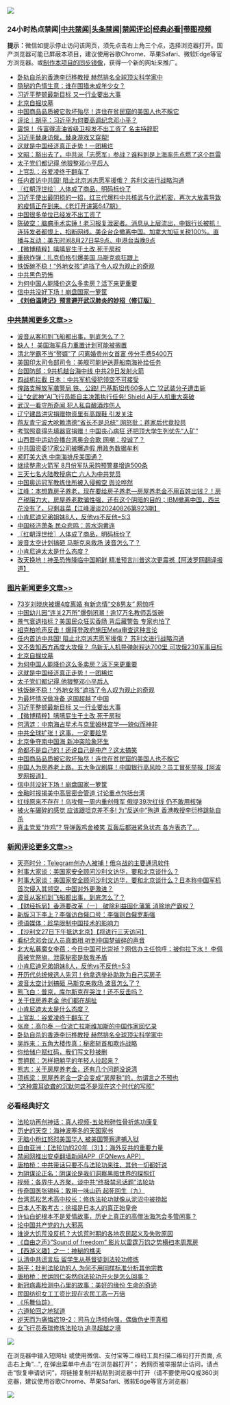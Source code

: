 ![](https://raw.githubusercontent.com/jsvpn/jsproxy/dev/64photo/fqnews-qr.jpg)

<div id="tt">
<h3>24小时热点禁闻|<a href="#%E4%B8%AD%E5%85%B1%E7%A6%81%E9%97%BB%E6%9B%B4%E5%A4%9A%E6%96%87%E7%AB%A0">中共禁闻</a>|<a href="#%E5%9B%BE%E7%89%87%E6%96%B0%E9%97%BB%E6%9B%B4%E5%A4%9A%E6%96%87%E7%AB%A0">头条禁闻</a>|<a href="#%E6%96%B0%E9%97%BB%E8%AF%84%E8%AE%BA%E6%9B%B4%E5%A4%9A%E6%96%87%E7%AB%A0">禁闻评论|<a href="#%E5%BF%85%E7%9C%8B%E7%BB%8F%E5%85%B8%E5%A5%BD%E6%96%87">经典必看</a>|<a href="https://696153.xyz/3" target="_blank">带图视频</a></h3>
<div><b>提示：</b>微信如提示停止访问该网页，须先点击右上角三个点，选择浏览器打开。国产浏览器可能已屏蔽本项目，建议使用谷歌Chrome、苹果Safari、微软Edge等官方浏览器。或<a href="%E5%88%B6%E4%BD%9Cgit%E7%A6%81%E9%97%BB%E9%95%9C%E5%83%8F.md">制作本项目的同步镜像</a>，获得一个新的网址来推广。</div>
<ul>

<li><a href="/comments/20240827/2079697.md">卧轨自杀的香港李衍桦教授 赫然排名全球顶尖科学家中</a></li>
<li><a href="/cnnews/20240827/2079646.md">隐秘的色情生意：谁在围猎未成年少女？</a></li>
<li><a href="/topimagenews/20240827/2079740.md">习近平整顿最新目标 又一行业要出大事</a></li>
<li><a href="/topimagenews/20240827/2079768.md">北京自掘坟墓</a></li>
<li><a href="/topimagenews/20240827/2079638.md">中国商品品质被它败坏殆尽！连住在贫民窟的美国人也不睬它</a></li>
<li><a href="/ssgc/20240827/2079601.md">评论｜胡平：习近平为何要高调纪念邓小平？</a></li>
<li><a href="/baitai/20240827/2079844.md">震惊！ 传富得流油省级卫视发不出工资了 名主持辞职</a></li>
<li><a href="/sohnews/20240827/2079789.md">习近平替身访俄，替身游戏又穿帮!</a></li>
<li><a href="/topimagenews/20240827/2079757.md">这就是中国经济真正走势！一团稀烂</a></li>
<li><a href="/comments/20240827/2079660.md">文昭：豁出去了，中共派「志愿军」参战？谁料到是上海率先点燃了这个巨雷</a></li>
<li><a href="/topimagenews/20240827/2079756.md">太子党们都记得 他狠整邓小平后人</a></li>
<li><a href="/comments/20240827/2079699.md">上官乱：谷爱凌终于翻车了</a></li>
<li><a href="/topimagenews/20240827/2079883.md">任内首访中共国! 阻止北京派志愿军援俄？ 苏利文进行战略沟通</a></li>
<li><a href="/cbnews/20240827/2079751.md">〖红朝浮世绘〗人体成了商品，明码标价了</a></li>
<li><a href="/sohnews/20240827/2079685.md">习近平使出最阴损的一招，红三代爆料中共核武与化武机密，再次大放毒导致的疫情正在到来。《老灯开讲第647期》</a></li>
<li><a href="/finance/20240827/2079819.md">中国很多单位已经发不出工资了</a></li>
<li><a href="/sohnews/20240827/2079798.md">陈破空：脑瘤手术实锤！老习报复泄密者。消息从上层流出，中银行长被抓！连转发者都恨上，掐断网线。美企台企撤离中国。加拿大加征关税100%。直播与互动：美东时间8月27日早9点、中港台当晚9点</a></li>
<li><a href="/topimagenews/20240827/2079715.md">【微博精粹】嘻嘻屁生于土改 死于房税</a></li>
<li><a href="/cnnews/20240827/2079745.md">重磅炸弹：扎克伯格引爆美国 马斯克疯狂跟上</a></li>
<li><a href="/topimagenews/20240827/2079742.md">铁饭碗不稳！“外地女孩”遮挡了令人叹为观止的奇观</a></li>
<li><a href="/cbnews/20240827/2079661.md">中共黑色恐怖</a></li>
<li><a href="/topimagenews/20240827/2079767.md">为何中国人能降价这么多卖房？活下来更重要</a></li>
<li><a href="/topimagenews/20240827/2079565.md">信中共没好下场！崩盘国家一箩筐</a></li>
<li><b><a href="/comments/20200207/1272816.md" target="_blank">《刘伯温碑记》预言避开武汉肺炎的妙招（修订版）</a></b></li>
</ul>
</div>

<div class="catlist">
<h3><a href="/cbnews/" target="_blank">中共禁闻</a><span><a href="/cbnews/" target="_blank" rel="nofollow">更多文章>></a></span></h3>
<ul>
<li><a href="/comments/20240827/2079967.md" target="_blank">波音从客机到飞船都出事，到底怎么了？</a></li>
<li><a href="/cbnews/20240827/2079966.md" target="_blank">缺人！ 美国海军兵力重置计划可能被搁置</a></li>
<li><a href="/cbnews/20240827/2079965.md" target="_blank">清北学霸不当“赘婿”了 闪离婚贵州女首富 传分手费5400万</a></li>
<li><a href="/cbnews/20240827/2079930.md" target="_blank">美国印太司令部司令：美舰可能护送菲船南海补给任务</a></li>
<li><a href="/cbnews/20240827/2079911.md" target="_blank">台国防部：9共机越台海中线 中共29日发射火箭</a></li>
<li><a href="/cbnews/20240827/2079910.md" target="_blank">四战机拦截 日本：中共军机侵犯领空不可接受</a></li>
<li><a href="/cbnews/20240827/2079909.md" target="_blank">俾路支解放军袭警局 铁、公路! 巴基斯坦传60多人亡 12武装分子遭击毙</a></li>
<li><a href="/cbnews/20240827/2079907.md" target="_blank">让“女武神”AI飞行员能自主决策执行任务! Shield AI无人机重大突破</a></li>
<li><a href="/cbnews/20240827/2079905.md" target="_blank">武汉一看守所奇闻 犯人私自酿酒炸伤人</a></li>
<li><a href="/cbnews/20240827/2079904.md" target="_blank">辽宁建昌洪灾捐赠物资里有高跟鞋 引发关注</a></li>
<li><a href="/cbnews/20240827/2079818.md" target="_blank">蒋友青宁波大呛赖清德“省长不是总统” 网怒批：蒋家后代竟投共</a></li>
<li><a href="/cbnews/20240827/2079817.md" target="_blank">考驾照竟得先填器官捐赠！中国丧心病狂 还把顶大学生列优先“人矿”</a></li>
<li><a href="/cbnews/20240827/2079816.md" target="_blank">山西晋中运动会播台湾奥会会歌 网嘲：投诚了？</a></li>
<li><a href="/cbnews/20240827/2079815.md" target="_blank">中共国资委17家公司被曝造假 用政务数据牟利</a></li>
<li><a href="/cbnews/20240827/2079784.md" target="_blank">紧盯美大选 中南海排斥美国通？</a></li>
<li><a href="/cbnews/20240827/2079783.md" target="_blank">继续整肃火箭军 8月份军队采购预警暴增逾500条</a></li>
<li><a href="/cbnews/20240827/2079782.md" target="_blank">三天七名大陆教授病亡 六人为中共党员</a></li>
<li><a href="/cbnews/20240827/2079781.md" target="_blank">中国奥运冠军教练住所被入侵搬空 舆论哗然</a></li>
<li><a href="/cbnews/20240827/2079774.md" target="_blank">江峰：本想靠房子养老，现在要给房子养老&#8212;房屋养老金不用百姓出钱？！房产税阻力大，房屋养老欺骗性强，还有这个阴暗的目的；IBM撤离中国，西兰花没有了，只剩韭菜【江峰漫谈20240826第923期】</a></li>
<li><a href="/comments/20240827/2079761.md" target="_blank">小肯尼迪兄弟姐妹8人，反他vs不反他=5:3</a></li>
<li><a href="/cbnews/20240827/2079758.md" target="_blank">中国经济萧条 民众悲鸣：苦水泡黄连</a></li>
<li><a href="/cbnews/20240827/2079751.md" target="_blank">〖红朝浮世绘〗人体成了商品，明码标价了</a></li>
<li><a href="/comments/20240827/2079731.md" target="_blank">波音太空计划搞砸 马斯克来救场 波音怎么了？</a></li>
<li><a href="/comments/20240827/2079703.md" target="_blank">小肯尼迪太太是什么态度？</a></li>
<li><a href="/cbnews/20240827/2079662.md" target="_blank">改天换地！神圣恐怖降临中国朝鲜 精准预言川普这次更震撼【阿波罗网翻译报道】</a></li>

</ul>
</div>
<div class="catlist">
<h3><a href="/topimagenews/" target="_blank">图片新闻</a><span><a href="/topimagenews/" target="_blank" rel="nofollow">更多文章>></a></span></h3>
<ul>
<li><a href="/topimagenews/20240827/2079964.md" target="_blank">73岁刘晓庆被爆4度离婚 有新恋情“交8男友” 网惊呼</a></li>
<li><a href="/topimagenews/20240827/2079929.md" target="_blank">中国幼儿园“连关2万所”爆倒闭潮！逾17万名教师丢饭碗</a></li>
<li><a href="/topimagenews/20240827/2079928.md" target="_blank">景气衰退指标？美国民众狂买香肠 背后藏警告 专家也怕了</a></li>
<li><a href="/topimagenews/20240827/2079927.md" target="_blank">祖克柏呛声反击！爆拜登政府施压Meta审查这种言论</a></li>
<li><a href="/topimagenews/20240827/2079883.md" target="_blank">任内首访中共国! 阻止北京派志愿军援俄？ 苏利文进行战略沟通</a></li>
<li><a href="/topimagenews/20240827/2079882.md" target="_blank">又不告知西方再度大攻俄？ 乌新无人机导弹射程达700里 可攻俄230军事目标</a></li>
<li><a href="/topimagenews/20240827/2079768.md" target="_blank">北京自掘坟墓</a></li>
<li><a href="/topimagenews/20240827/2079767.md" target="_blank">为何中国人能降价这么多卖房？活下来更重要</a></li>
<li><a href="/topimagenews/20240827/2079757.md" target="_blank">这就是中国经济真正走势！一团稀烂</a></li>
<li><a href="/topimagenews/20240827/2079756.md" target="_blank">太子党们都记得 他狠整邓小平后人</a></li>
<li><a href="/topimagenews/20240827/2079742.md" target="_blank">铁饭碗不稳！“外地女孩”遮挡了令人叹为观止的奇观</a></li>
<li><a href="/topimagenews/20240827/2079741.md" target="_blank">为最坏情况做准备 这国超越了中国</a></li>
<li><a href="/topimagenews/20240827/2079740.md" target="_blank">习近平整顿最新目标 又一行业要出大事</a></li>
<li><a href="/topimagenews/20240827/2079715.md" target="_blank">【微博精粹】嘻嘻屁生于土改 死于房税</a></li>
<li><a href="/topimagenews/20240827/2079691.md" target="_blank">何清涟：中南海占星术与克里姆林宫学──貌似而神非</a></li>
<li><a href="/topimagenews/20240827/2079690.md" target="_blank">中共全球扩张！这事，一定要趁早</a></li>
<li><a href="/topimagenews/20240827/2079689.md" target="_blank">北京争夺南中国海 新冲突险象环生</a></li>
<li><a href="/topimagenews/20240827/2079688.md" target="_blank">命都不是自己的！还说自己是中产？这太搞笑</a></li>
<li><a href="/topimagenews/20240827/2079638.md" target="_blank">中国商品品质被它败坏殆尽！连住在贫民窟的美国人也不睬它</a></li>
<li><a href="/topimagenews/20240827/2079608.md" target="_blank">中国人为房养老上路，五大争议刷屏！中国银行高风险？员工冒死举报【阿波罗网报道】</a></li>
<li><a href="/topimagenews/20240827/2079565.md" target="_blank">信中共没好下场！崩盘国家一箩筐</a></li>
<li><a href="/topimagenews/20240826/2079522.md" target="_blank">金融时报揭美中高层密会管道 讨论重点包括台湾</a></li>
<li><a href="/topimagenews/20240826/2079444.md" target="_blank">红线原来不存在！乌攻俄一周内重创俄军 俄提39次红线 仍不敢用核弹</a></li>
<li><a href="/topimagenews/20240826/2079443.md" target="_blank">被火车碾碎的感觉 应该跟坦克差不多! 为“反送中”殉道 香港教授李衍桦跳轨自杀</a></li>
<li><a href="/topimagenews/20240826/2079442.md" target="_blank">真主党爱“炸鸡”? 导弹轰鸡舍被笑 互轰后都进紧急状态 各方表态了&#8230;.</a></li>

</ul>
</div>
<div class="catlist">
<h3><a href="/comments/" target="_blank">新闻评论</a><span><a href="/comments/" target="_blank" rel="nofollow">更多文章>></a></span></h3>
<ul>
<li><a href="/comments/20240827/2080004.md" target="_blank">天亮时分：Telegram创办人被捕！俄乌战的主要通讯软件</a></li>
<li><a href="/comments/20240827/2079988.md" target="_blank">时事大家谈：美国家安全顾问沙利文访华，要和北京谈什么？</a></li>
<li><a href="/comments/20240827/2079987.md" target="_blank">时事大家谈：美国家安全顾问沙利文访华，要和北京谈什么？日本称中国军机首次侵入其领空，中国对外更激进？</a></li>
<li><a href="/comments/20240827/2079967.md" target="_blank">波音从客机到飞船都出事，到底怎么了？</a></li>
<li><a href="/comments/20240827/2079917.md" target="_blank">【财经拆局】香港要改革（一） 破除利益固化藩篱 消除地产霸权？</a></li>
<li><a href="/comments/20240827/2079902.md" target="_blank">新版习下李上？李强访白俄口号：李强则白俄罗斯强</a></li>
<li><a href="/comments/20240827/2079825.md" target="_blank">德语媒体：趁早限制中国技术的影响力</a></li>
<li><a href="/comments/20240827/2079809.md" target="_blank">【沙利文27日下午抵达北京】【将进行三天访问】</a></li>
<li><a href="/comments/20240827/2079769.md" target="_blank">看纪念邓会议人员真面相 听到中国梦破碎的声音</a></li>
<li><a href="/comments/20240827/2079765.md" target="_blank">北大私募魔女李蓓：今日中国可比崇祯？网信办主任惊呼：被你拉下水！ 李佩霞被党祭旗，泄露秘密是敌我矛盾</a></li>
<li><a href="/comments/20240827/2079761.md" target="_blank">小肯尼迪兄弟姐妹8人，反他vs不反他=5:3</a></li>
<li><a href="/comments/20240827/2079760.md" target="_blank">开历代总统候选人先河！他拿选举补助款为自己买房子</a></li>
<li><a href="/comments/20240827/2079731.md" target="_blank">波音太空计划搞砸 马斯克来救场 波音怎么了？</a></li>
<li><a href="/comments/20240827/2079720.md" target="_blank">熊飞白：普京，库尔斯克在哭泣！还不反击吗？</a></li>
<li><a href="/comments/20240827/2079719.md" target="_blank">关于住房养老金 他们都在胡扯</a></li>
<li><a href="/comments/20240827/2079703.md" target="_blank">小肯尼迪太太是什么态度？</a></li>
<li><a href="/comments/20240827/2079699.md" target="_blank">上官乱：谷爱凌终于翻车了</a></li>
<li><a href="/comments/20240827/2079698.md" target="_blank">张彦：高尔泰 一位流亡拉斯维加斯的中国作家回忆录</a></li>
<li><a href="/comments/20240827/2079697.md" target="_blank">卧轨自杀的香港李衍桦教授 赫然排名全球顶尖科学家中</a></li>
<li><a href="/comments/20240827/2079696.md" target="_blank">吴祚来：五角大楼传真：秘密斩首和欺诈战略</a></li>
<li><a href="/comments/20240827/2079695.md" target="_blank">你给储户赋红码，我们写文秒被删</a></li>
<li><a href="/comments/20240827/2079694.md" target="_blank">贾拥民：怎样把躺平的年轻人拉起来？</a></li>
<li><a href="/comments/20240827/2079672.md" target="_blank">熊志：关于房屋养老金，还有几个问题没说清</a></li>
<li><a href="/comments/20240827/2079671.md" target="_blank">项栋梁：房屋养老金一定会变成“房屋税”的，勿谓言之不预也</a></li>
<li><a href="/comments/20240827/2079670.md" target="_blank">“这种震耳欲聋的沉默何尝不是现在这个时代的写照”</a></li>

</ul>
</div>

<div class="catlist">
<h3>必看经典好文</h3>
<ul>
<li><a href="/comments/20190516/1128964.md" target="_blank">法轮功再创神话：真人视频-五处粉碎性骨折炼功康复</a></li>
<li><a href="/tculture/xiulian/20170318/732480.md" target="_blank">历史的天空：海神波塞冬的天国家书</a></li>
<li><a href="/cbnews/20220809/1769245.md" target="_blank">无脑小粉红怒怼美国华人 被美国警察逮捕入狱</a></li>
<li><a href="/comments/20190806/1168435.md" target="_blank">自由亚洲：【法轮功的20年（3）】：海外反共的重要力量</a></li>
<li><a href="/comments/20200503/1322531.md" target="_blank">禁闻网推出安卓翻墙新闻APP（FQNews APP）</a></li>
<li><a href="/comments/20240320/2015021.md" target="_blank">唐柏桥：中共带话只要不与法轮功来往，其他一切都好说</a></li>
<li><a href="/comments/20201031/1423298.md" target="_blank">为阴谋论正名：阴谋论是我们洞察黑暗世界的探照灯</a></li>
<li><a href="/comments/20220514/1732752.md" target="_blank">视频：各界牛人齐聚，谈中共“终极禁忌话题”法轮功</a></li>
<li><a href="/comments/20220214/1691990.md" target="_blank">传奇国医张锡纯：敢用一味山药 起死回生（九）</a></li>
<li><a href="/cbnews/20220707/1755000.md" target="_blank">台湾茑松艺术高中校长：修炼法轮功就像从泥沼中被捞起</a></li>
<li><a href="/sohnews/20160609/543313.md" target="_blank">日本人不敢考古：徐福是日本人的真正始皇帝</a></li>
<li><a href="/cnnews/20180504/937198.md" target="_blank">许仙白蛇根本不是爱情故事，历史上真正的高僧法海怎会多管闲事？</a></li>
<li><a href="/comments/20200717/1361899.md" target="_blank">论中国共产党的九大邪恶</a></li>
<li><a href="/bannedvideo/20220120/1681818.md" target="_blank">谁说大饥荒没反抗？大饥荒时期的各地农民起义及失败原因</a></li>
<li><a href="/comments/20230707/1905138.md" target="_blank">《自由之声》”Sound of freedom” 影片以雷霆万钧之势横扫本周票房</a></li>
<li><a href="/comments/20210210/1484775.md" target="_blank">【西游义趣】之一：神秘的樵夫</a></li>
<li><a href="/cbnews/20210723/1592176.md" target="_blank">认清中共谎言后 留学生从基督徒到法轮功修炼</a></li>
<li><a href="/comments/20240820/2076774.md" target="_blank">胡平：批判法轮功的人,为何不用同样标准分析其他宗教</a></li>
<li><a href="/comments/20240318/2014289.md" target="_blank">唐柏桥：民运同仁突然向法轮功开火是怎么回事？</a></li>
<li><a href="/cbnews/20210421/1530674.md" target="_blank">新冠病毒检测中心里的故事：美好的缘份 生命的奇迹</a></li>
<li><a href="/lifebaike/20200515/1328783.md" target="_blank">民国纺织女工工资比现在农民工高一万倍</a></li>
<li><a href="/comments/20200527/783191.md" target="_blank">《乐舞仙踪》</a></li>
<li><a href="/tculture/20231119/1962827.md" target="_blank">六道轮回之地狱道</a></li>
<li><a href="/tculture/20190304/1091074.md" target="_blank">逆天而为痛悔迟19-2：司马立场倾向强，偶做伪史歪真相</a></li>
<li><a href="/topimagenews/20210720/1544658.md" target="_blank">女飞行员泰瑞修炼法轮功 追寻超越之境</a></li>

</ul>
</div>

![](https://raw.githubusercontent.com/jsvpn/jsproxy/dev/64photo/fqnews-qr.jpg)

在浏览器中输入短网址 或使用微信、支付宝等二维码工具扫描二维码打开页面, 点击右上角"...", 在弹出菜单中点击“在浏览器打开”； 若网页被举报禁止访问，请点击“恢复申请访问”，将链接复制并粘贴到浏览器中打开（请不要使用QQ或360浏览器，建议使用谷歌Chrome、苹果Safari、微软Edge等官方浏览器）

![](https://raw.githubusercontent.com/jsvpn/jsproxy/dev/64photo/wx.jpg)